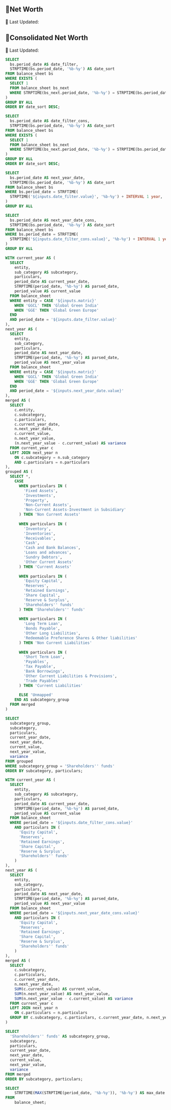 <Grid cols = 3>

## 💼Net Worth

<div class = "relative relative mb-5 mt-1">

<Dropdown data={date_filter} name=date_filter value=date_filter title="Start" defaultValue="Dec-23" order = 'date_sort desc'>
</Dropdown>

<Dropdown data={next_year_date} name=next_year_date value=next_year_date title="End" defaultValue="Dec-24">
</Dropdown>

</div>

<div class= "relative mt-5 ml-30">
 <p class="text-sm text-grey ml-auto">
        📅 Last Updated: <Value data={max_date} />
    </p>
</div>
</Grid>

<div class="flex items-center justify-between w-full">
<ButtonGroup name="matric" display="tabs">
        <ButtonGroupItem valueLabel="Global Green India" value="GGCL" default />
        <ButtonGroupItem valueLabel="Global Green Europe" value="GGE" />
</ButtonGroup>
</div>


<DataTable data={net_worth} groupBy="subcategory" subtotals={true} 
    totalRow={true}
    groupsOpen={true}
    totalLabel="Total"
    rowshadowing={true}
    headerFontColor="Bold"
    headerColor="#FFD700"
    title="Net Worth (Shareholders' Funds) – Values in Million USD ($)">

  <Column id="subcategory" totalFmt="Total" totalAgg="" subtotalFmt="@value" />
  <Column id="particulars" totalFmt='0 "Line Items"' totalAgg="" />
  <Column id="current_value" title="{inputs.date_filter.value}" fmt="$0.00" totalAgg="sum" subtotalAgg="sum" />
  <Column id="next_year_value" title="{inputs.next_year_date.value}" fmt="$0.00" totalAgg="sum" subtotalAgg="sum" />
  <Column id="variance" fmt="$0.00" contentType="delta" totalAgg="sum" subtotalAgg="sum" />

</DataTable>


<Grid cols = 3>

## 💼Consolidated Net Worth

<div class = "relative relative mb-5 mt-1">

<Dropdown data={date_filter_cons} name=date_filter_cons value=date_filter_cons title="Start" defaultValue="Dec-23" order = 'date_sort desc'>
</Dropdown>

<Dropdown data={next_year_date_cons} name=next_year_date_cons value=next_year_date_cons title="End" defaultValue="Dec-24">
</Dropdown>

</div>

<div class= "relative mt-5 ml-30">
 <p class="text-sm text-grey ml-auto">
        📅 Last Updated: <Value data={max_date} />
    </p>
</div>

</Grid>

<DataTable data={net_worth_cons} groupBy="subcategory" subtotals={true} 
    totalRow={true}
    groupsOpen={true}
    totalLabel="Total"
    rowshadowing={true}
    headerFontColor="Bold"
    headerColor="#FFD700"
    title="Net Worth (Shareholders' Funds) – Values in Million USD ($)">

  <Column id="subcategory" totalFmt="Total" totalAgg="" subtotalFmt="@value" />
  <Column id="particulars" totalFmt='0 "Line Items"' totalAgg="" />
  <Column id="current_value" title="{inputs.date_filter_cons.value}" fmt="$0.00" totalAgg="sum" subtotalAgg="sum" />
  <Column id="next_year_value" title="{inputs.next_year_date_cons.value}" fmt="$0.00" totalAgg="sum" subtotalAgg="sum" />
  <Column id="variance" fmt="$0.00" contentType="delta" totalAgg="sum" subtotalAgg="sum" />

</DataTable>


```sql date_filter
SELECT 
  bs.period_date AS date_filter,
  STRPTIME(bs.period_date, '%b-%y') AS date_sort
FROM balance_sheet bs
WHERE EXISTS (
  SELECT 1
  FROM balance_sheet bs_next
  WHERE STRPTIME(bs_next.period_date, '%b-%y') = STRPTIME(bs.period_date, '%b-%y') + INTERVAL 1 year
)
GROUP BY ALL
ORDER BY date_sort DESC;
```

```sql date_filter_cons
SELECT 
  bs.period_date AS date_filter_cons,
  STRPTIME(bs.period_date, '%b-%y') AS date_sort
FROM balance_sheet bs
WHERE EXISTS (
  SELECT 1
  FROM balance_sheet bs_next
  WHERE STRPTIME(bs_next.period_date, '%b-%y') = STRPTIME(bs.period_date, '%b-%y') + INTERVAL 1 year
)
GROUP BY ALL
ORDER BY date_sort DESC;
```

```sql next_year_date
SELECT 
  bs.period_date AS next_year_date,
  STRPTIME(bs.period_date, '%b-%y') AS date_sort
FROM balance_sheet bs
WHERE bs.period_date = STRFTIME(
  STRPTIME('${inputs.date_filter.value}', '%b-%y') + INTERVAL 1 year, '%b-%y'
)
GROUP BY ALL
```

```sql next_year_date_cons
SELECT 
  bs.period_date AS next_year_date_cons,
  STRPTIME(bs.period_date, '%b-%y') AS date_sort
FROM balance_sheet bs
WHERE bs.period_date = STRFTIME(
  STRPTIME('${inputs.date_filter_cons.value}', '%b-%y') + INTERVAL 1 year, '%b-%y'
)
GROUP BY ALL
```

```sql net_worth
WITH current_year AS (
  SELECT
    entity,
    sub_category AS subcategory,
    particulars,
    period_date AS current_year_date,
    STRPTIME(period_date, '%b-%y') AS parsed_date,
    period_value AS current_value
  FROM balance_sheet
  WHERE entity = CASE '${inputs.matric}'
    WHEN 'GGCL' THEN 'Global Green India'
    WHEN 'GGE' THEN 'Global Green Europe'
  END
  AND period_date = '${inputs.date_filter.value}'
),
next_year AS (
  SELECT
    entity,
    sub_category,
    particulars,
    period_date AS next_year_date,
    STRPTIME(period_date, '%b-%y') AS parsed_date,
    period_value AS next_year_value
  FROM balance_sheet
  WHERE entity = CASE '${inputs.matric}'
    WHEN 'GGCL' THEN 'Global Green India'
    WHEN 'GGE' THEN 'Global Green Europe'
  END
  AND period_date = '${inputs.next_year_date.value}'  
),
merged AS (
  SELECT
    c.entity,
    c.subcategory,
    c.particulars,
    c.current_year_date,
    n.next_year_date,
    c.current_value,
    n.next_year_value,
    (n.next_year_value - c.current_value) AS variance
  FROM current_year c
  LEFT JOIN next_year n
    ON c.subcategory = n.sub_category
    AND c.particulars = n.particulars
),
grouped AS (
  SELECT *,
    CASE 
      WHEN particulars IN (
        'Fixed Assets',
        'Investments',
        'Property',
        'Non-Current Assets',
        'Non-Current Assets-Investment in Subsidiary'
      ) THEN 'Non Current Assets'
      
      WHEN particulars IN (
        'Inventory',
        'Inventories',
        'Receivables',
        'Cash',
        'Cash and Bank Balances',
        'Loans and advances',
        'Sundry Debtors',
        'Other Current Assets'
      ) THEN 'Current Assets'
      
      WHEN particulars IN (
        'Equity Capital',
        'Reserves',
        'Retained Earnings',
        'Share Capital',
        'Reserve & Surplus',
        'Shareholders'' funds'  
      ) THEN 'Shareholders'' funds'
      
      WHEN particulars IN (
        'Long Term Loan',
        'Bonds Payable',
        'Other Long Liabilities',
        'Redeemable Preference Shares & Other liabilities'
      ) THEN 'Non Current Liabilities'
      
      WHEN particulars IN (
        'Short Term Loan',
        'Payables',
        'Tax Payable',
        'Bank Borrowings',
        'Other Current Liabilities & Provisions',
        'Trade Payables'
      ) THEN 'Current Liabilities'
      
      ELSE 'Unmapped'
    END AS subcategory_group
  FROM merged
)

SELECT
  subcategory_group,
  subcategory,
  particulars,
  current_year_date,
  next_year_date,
  current_value,
  next_year_value,
  variance
FROM grouped
WHERE subcategory_group = 'Shareholders'' funds'
ORDER BY subcategory, particulars;

```

```sql net_worth_cons
WITH current_year AS (
  SELECT
    entity,
    sub_category AS subcategory,
    particulars,
    period_date AS current_year_date,
    STRPTIME(period_date, '%b-%y') AS parsed_date,
    period_value AS current_value
  FROM balance_sheet
  WHERE period_date = '${inputs.date_filter_cons.value}'
    AND particulars IN (
      'Equity Capital',
      'Reserves',
      'Retained Earnings',
      'Share Capital',
      'Reserve & Surplus',
      'Shareholders'' funds'
    )
),
next_year AS (
  SELECT
    entity,
    sub_category,
    particulars,
    period_date AS next_year_date,
    STRPTIME(period_date, '%b-%y') AS parsed_date,
    period_value AS next_year_value
  FROM balance_sheet
  WHERE period_date = '${inputs.next_year_date_cons.value}'  
    AND particulars IN (
      'Equity Capital',
      'Reserves',
      'Retained Earnings',
      'Share Capital',
      'Reserve & Surplus',
      'Shareholders'' funds'
    )
),
merged AS (
  SELECT
    c.subcategory,
    c.particulars,
    c.current_year_date,
    n.next_year_date,
    SUM(c.current_value) AS current_value,
    SUM(n.next_year_value) AS next_year_value,
    SUM(n.next_year_value - c.current_value) AS variance
  FROM current_year c
  LEFT JOIN next_year n
    ON c.particulars = n.particulars  
  GROUP BY c.subcategory, c.particulars, c.current_year_date, n.next_year_date
)

SELECT
  'Shareholders'' funds' AS subcategory_group,
  subcategory,
  particulars,
  current_year_date,
  next_year_date,
  current_value,
  next_year_value,
  variance
FROM merged
ORDER BY subcategory, particulars;

```

```sql max_date
SELECT 
    STRFTIME(MAX(STRPTIME(period_date, '%b-%y')), '%b-%y') AS max_date
FROM 
    balance_sheet;
```
